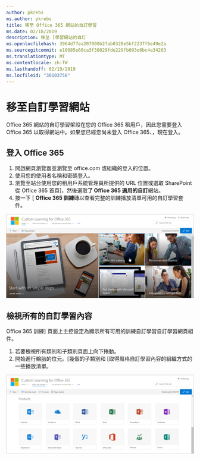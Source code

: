 ```yaml
---
author: pkrebs
ms.author: pkrebs
title: 移至 Office 365 網站的自訂學習
ms.date: 02/18/2019
description: 移至 [學習網站的自訂
ms.openlocfilehash: 3964d77ea207000b2fab0320e5bf2237f6e49e2a
ms.sourcegitcommit: e10085e60ca3f38029fde229fb093e6bc4a34203
ms.translationtype: MT
ms.contentlocale: zh-TW
ms.lasthandoff: 02/19/2019
ms.locfileid: "30103758"
---
```

# <a name="go-to-the-custom-learning-site"></a>移至自訂學習網站

Office 365 網站的自訂學習架設在您的 Office 365 租用戶，因此您需要登入 Office 365 以取得網站中。如果您已經您尚未登入 Office 365、，現在登入。 

## <a name="sign-in-to-office-365"></a>登入 Office 365 

1.  開啟網頁瀏覽器並瀏覽至 office.com 或組織的登入的位置。 
2.  使用您的使用者名稱和密碼登入。
3.  瀏覽至站台使用您的租用戶系統管理員所提供的 URL 位置或選取 SharePoint 從 Office 365 首頁]，然後選取**了 Office 365 適用的自訂**網站。 
5. 按一下 [ **Office 365 訓練**磚以查看完整的訓練播放清單可用的自訂學習套件。 

![cg goto.png](media/cg-goto.png)

## <a name="view-all-the-custom-learning-content"></a>檢視所有的自訂學習內容
Office 365 訓練] 頁面上主控設定為顯示所有可用的訓練自訂學習自訂學習網頁組件。 

1. 若要檢視所有類別和子類別頁面上向下捲動。
2. 開始進行輪胎的位元。[幾個的子類別和 [取得風格自訂學習內容的組織方式的一些播放清單。 

![cg gotoall.png](media/cg-gotoall.png)

